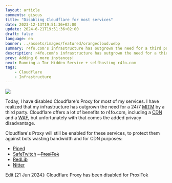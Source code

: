 ```yaml
---
layout: article
comments: giscus
title: "Disabling Cloudflare for most services"
date: 2023-12-13T19:51:36+02:00
update: 2024-6-21T19:51:36+02:00
draft: false
language: en
banner: ../assets/images/featured/orangecloud.webp
summary: r4fo.com's infrastructure has outgrown the need for a third party MITM
description: r4fo.com's infrastructure has outgrown the need for a third party MITM
prev: Adding 6 more instances!
next: Running a Tor Hidden Service + selfhosting r4fo.com
tags:
    - Cloudflare
    - Infrastructure
---
```


![](/assets/images/featured/orangecloud.webp)

Today, I have disabled Cloudflare's Proxy for most of my services. I have realized that my infrastructure has outgrown the need for a 24/7 [MITM](https://wikiless.r4fo.com/wiki/Man-in-the-middle_attack) by a third party. Cloudflare offers a lot of benefits to r4fo.com, including a [CDN](https://wikiless.r4fo.com/wiki/Content_delivery_network) and a [WAF](https://wikiless.r4fo.com/wiki/Web_application_firewall), but unfortunately with that comes the added privacy disadvantage.
<br>

Cloudflare's Proxy will still be enabled for these services, to protect them against bots wasting bandwidth and for CDN purposes:
- [Piped](https://piped.r4fo.com)
- [SafeTwitch](https://safetwitch.r4fo.com)
~~- [ProxiTok](https://proxitok.r4fo.com)~~
- [RedLib](https://redlib.r4fo.com)
- [Nitter](https://nitter.r4fo.com)

Edit [21 Jun 2024]: Cloudflare Proxy has been disabled for ProxiTok
